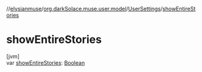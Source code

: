 //[elysianmuse](../../../index.md)/[org.darkSolace.muse.user.model](../index.md)/[UserSettings](index.md)/[showEntireStories](show-entire-stories.md)

# showEntireStories

[jvm]\
var [showEntireStories](show-entire-stories.md): [Boolean](https://kotlinlang.org/api/latest/jvm/stdlib/kotlin/-boolean/index.html)
